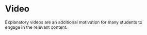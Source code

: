 # Video

Explanatory videos are an additional motivation for many students to engage in the relevant content.
